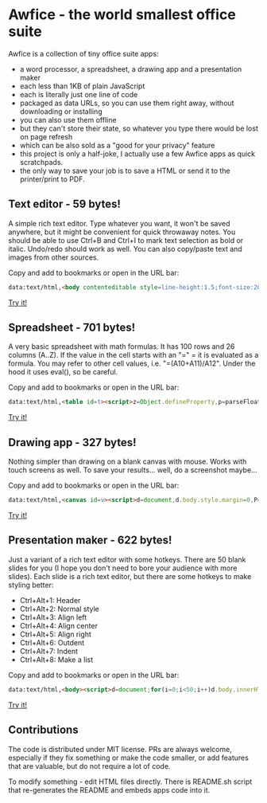# Awfice - the world smallest office suite

Awfice is a collection of tiny office suite apps:

* a word processor, a spreadsheet, a drawing app and a presentation maker
* each less than 1KB of plain JavaScript
* each is literally just one line of code
* packaged as data URLs, so you can use them right away, without downloading or installing
* you can also use them offline
* but they can't store their state, so whatever you type there would be lost on page refresh
* which can be also sold as a "good for your privacy" feature
* this project is only a half-joke, I actually use a few Awfice apps as quick scratchpads.
* the only way to save your job is to save a HTML or send it to the printer/print to PDF.

## Text editor - 59 bytes!

A simple rich text editor. Type whatever you want, it won't be saved anywhere, but it might be convenient for quick throwaway notes. You should be able to use Ctrl+B and Ctrl+I to mark text selection as bold or italic. Undo/redo should work as well. You can also copy/paste text and images from other sources.

Copy and add to bookmarks or open in the URL bar:

```html
data:text/html,<body contenteditable style=line-height:1.5;font-size:20px>
```

[Try it!](https://htmlpreview.github.io/?https://github.com/zserge/awfice/blob/main/edit.html)

## Spreadsheet - 701 bytes!

A very basic spreadsheet with math formulas. It has 100 rows and 26 columns (A..Z). If the value in the cell starts with an "=" = it is evaluated as a formula. You may refer to other cell values, i.e. "=(A10+A11)/A12". Under the hood it uses eval(), so be careful.

Copy and add to bookmarks or open in the URL bar:

```html
data:text/html,<table id=t><script>z=Object.defineProperty,p=parseFloat,s="style";for(I=[],D={},C={},q=_=>I.forEach(e=>{try{e.value=D[e.id]}catch(e){}}),t[s].borderCollapse="collapse",i=0;i<101;i++)for(r=t.insertRow(-1),j=0;j<27;j++)c=String.fromCharCode(65+j-1),d=r.insertCell(-1),d[s].border="1px solid gray",d[s].textAlign="right",d.innerHTML=i?j?"":i:c,i*j&&I.push(d.appendChild((f=>(f.id=c+i,f[s].border="none",f[s].width="4rem",f[s].textAlign="center",f.onfocus=e=>f.value=C[f.id]||"",f.onblur=e=>{C[f.id]=f.value,q()},get=_=>{v=C[f.id]||"";if("="!=v.charAt(0))return isNaN(p(v))?v:p(v);with(D)return eval(v.slice(1))},a={get},z(D,f.id,a),z(D,f.id.toLowerCase(),a),f))(document.createElement`input`)))</script>
```

[Try it!](https://htmlpreview.github.io/?https://github.com/zserge/awfice/blob/main/calc.html)

## Drawing app - 327 bytes!

Nothing simpler than drawing on a blank canvas with mouse. Works with touch screens as well. To save your results... well, do a screenshot maybe...

Copy and add to bookmarks or open in the URL bar:

```html
data:text/html,<canvas id=v><script>d=document,d.body.style.margin=0,P="onpointer",c=v.getContext`2d`,v.width=innerWidth,v.height=innerHeight,c.lineWidth=2,f=0,d[P+"down"]=e=>{f=e.pointerId+1;e.preventDefault();c.beginPath();c.moveTo(e.x,e.y)};d[P+"move"]=e=>{f==e.pointerId+1&&c.lineTo(e.x,e.y);c.stroke()},d[P+"up"]=_=>f=0</script></canvas>
```

[Try it!](https://htmlpreview.github.io/?https://github.com/zserge/awfice/blob/main/draw.html)

## Presentation maker - 622 bytes!

Just a variant of a rich text editor with some hotkeys. There are 50 blank slides for you (I hope you don't need to bore your audience with more slides). Each slide is a rich text editor, but there are some hotkeys to make styling better:

* Ctrl+Alt+1: Header
* Ctrl+Alt+2: Normal style
* Ctrl+Alt+3: Align left
* Ctrl+Alt+4: Align center
* Ctrl+Alt+5: Align right
* Ctrl+Alt+6: Outdent
* Ctrl+Alt+7: Indent
* Ctrl+Alt+8: Make a list

Copy and add to bookmarks or open in the URL bar:

```html
data:text/html,<body><script>d=document;for(i=0;i<50;i++)d.body.innerHTML+='<div style="position:relative;width:90%;padding-top:60%;margin:5%;border:1px solid silver;page-break-after:always"><div contenteditable style=outline:none;position:absolute;right:10%;bottom:10%;left:10%;top:10%;font-size:5vmin>';d.querySelectorAll("div>div").forEach(e=>e.onkeydown=e=>{n=e.ctrlKey&&e.altKey&&e.keyCode-49,f="formatBlock",j="justify",x=[f,f,j+"Left",j+"Center",j+"Right","outdent","indent","insertUnorderedList"][n],y=["<h1>","<div>"][n],x&&d.execCommand(x,!1,y)})</script><style>@page{size:6in 8in landscape}@media print{*{border:0 !important}}
```

[Try it!](https://htmlpreview.github.io/?https://github.com/zserge/awfice/blob/main/beam.html)

## Contributions

The code is distributed under MIT license. PRs are always welcome, especially if they fix something or make the code smaller, or add features that are valuable, but do not require a lot of code.

To modify something - edit HTML files directly. There is README.sh script that re-generates the README and embeds apps code into it.
